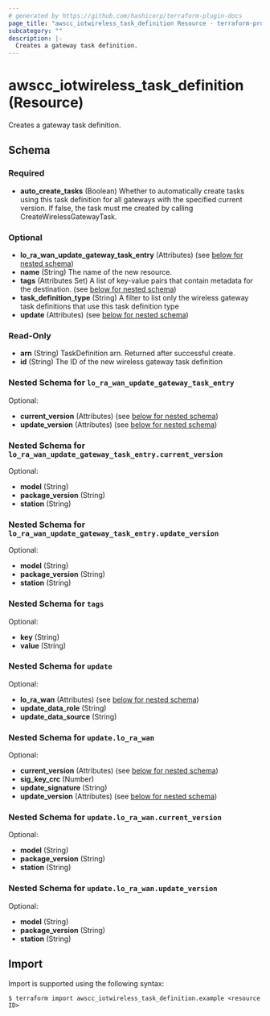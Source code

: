 ```yaml
---
# generated by https://github.com/hashicorp/terraform-plugin-docs
page_title: "awscc_iotwireless_task_definition Resource - terraform-provider-awscc"
subcategory: ""
description: |-
  Creates a gateway task definition.
---
```


# awscc_iotwireless_task_definition (Resource)

Creates a gateway task definition.



<!-- schema generated by tfplugindocs -->
## Schema

### Required

- **auto_create_tasks** (Boolean) Whether to automatically create tasks using this task definition for all gateways with the specified current version. If false, the task must me created by calling CreateWirelessGatewayTask.

### Optional

- **lo_ra_wan_update_gateway_task_entry** (Attributes) (see [below for nested schema](#nestedatt--lo_ra_wan_update_gateway_task_entry))
- **name** (String) The name of the new resource.
- **tags** (Attributes Set) A list of key-value pairs that contain metadata for the destination. (see [below for nested schema](#nestedatt--tags))
- **task_definition_type** (String) A filter to list only the wireless gateway task definitions that use this task definition type
- **update** (Attributes) (see [below for nested schema](#nestedatt--update))

### Read-Only

- **arn** (String) TaskDefinition arn. Returned after successful create.
- **id** (String) The ID of the new wireless gateway task definition

<a id="nestedatt--lo_ra_wan_update_gateway_task_entry"></a>
### Nested Schema for `lo_ra_wan_update_gateway_task_entry`

Optional:

- **current_version** (Attributes) (see [below for nested schema](#nestedatt--lo_ra_wan_update_gateway_task_entry--current_version))
- **update_version** (Attributes) (see [below for nested schema](#nestedatt--lo_ra_wan_update_gateway_task_entry--update_version))

<a id="nestedatt--lo_ra_wan_update_gateway_task_entry--current_version"></a>
### Nested Schema for `lo_ra_wan_update_gateway_task_entry.current_version`

Optional:

- **model** (String)
- **package_version** (String)
- **station** (String)


<a id="nestedatt--lo_ra_wan_update_gateway_task_entry--update_version"></a>
### Nested Schema for `lo_ra_wan_update_gateway_task_entry.update_version`

Optional:

- **model** (String)
- **package_version** (String)
- **station** (String)



<a id="nestedatt--tags"></a>
### Nested Schema for `tags`

Optional:

- **key** (String)
- **value** (String)


<a id="nestedatt--update"></a>
### Nested Schema for `update`

Optional:

- **lo_ra_wan** (Attributes) (see [below for nested schema](#nestedatt--update--lo_ra_wan))
- **update_data_role** (String)
- **update_data_source** (String)

<a id="nestedatt--update--lo_ra_wan"></a>
### Nested Schema for `update.lo_ra_wan`

Optional:

- **current_version** (Attributes) (see [below for nested schema](#nestedatt--update--lo_ra_wan--current_version))
- **sig_key_crc** (Number)
- **update_signature** (String)
- **update_version** (Attributes) (see [below for nested schema](#nestedatt--update--lo_ra_wan--update_version))

<a id="nestedatt--update--lo_ra_wan--current_version"></a>
### Nested Schema for `update.lo_ra_wan.current_version`

Optional:

- **model** (String)
- **package_version** (String)
- **station** (String)


<a id="nestedatt--update--lo_ra_wan--update_version"></a>
### Nested Schema for `update.lo_ra_wan.update_version`

Optional:

- **model** (String)
- **package_version** (String)
- **station** (String)

## Import

Import is supported using the following syntax:

```shell
$ terraform import awscc_iotwireless_task_definition.example <resource ID>
```
